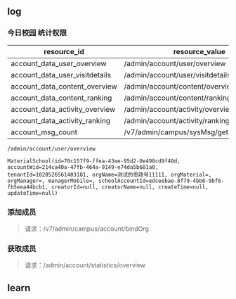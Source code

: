 ## log

### 今日校园 统计权限

| resource_id                    | resource_value                         |
| ------------------------------ | -------------------------------------- |
| account_data_user_overview     | /admin/account/user/overview           |
| account_data_user_visitdetails | /admin/account/user/visitdetails       |
| account_data_content_overview  | /admin/account/content/overview        |
| account_data_content_ranking   | /admin/account/content/ranking         |
| account_data_activity_overview | /admin/account/activity/overview       |
| account_data_activity_ranking  | /admin/account/activity/ranking        |
| account_msg_count              | /v7/admin/campus/sysMsg/getSysMsgCount |



```
/admin/account/user/overview

```



```
MaterialSchool(id=70c157f9-ffea-43ee-95d2-0e498cd9f40d, accountWid=214ca40a-47fb-464a-9149-e74da5b681a0, tenantId=1020526561403181, orgName=测试的思政号11111, orgMaterial=, orgManager=, managerMobile=, schoolAccountId=edceebae-8f79-4bb6-9bf6-fb5eea44bcb1, creatorId=null, creatorName=null, createTime=null, updateTime=null)
```





### 添加成员

> 请求：/v7/admin/campus/account/bindOrg



### 获取成员

> 请求：/admin/account/statistics/overview

## learn













